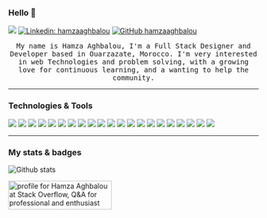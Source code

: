 ### Hello 👋

![](https://komarev.com/ghpvc/?username=hamzaaghbalou)
[![Linkedin: hamzaaghbalou](https://img.shields.io/badge/-hamzaaghbalou-blue?style=flat-square&logo=Linkedin&logoColor=white&link=https://www.linkedin.com/in/hamzaaghbalou/)](https://www.linkedin.com/in/hamzaaghbalou)
[![GitHub hamzaaghbalou](https://img.shields.io/github/followers/hamzaaghbalou?label=follow&style=social)](https://github.com/hamzaaghbalou)
<p align="center" >
  <samp>
    My name is Hamza Aghbalou, I'm a Full Stack Designer and Developer based in Ouarzazate, Morocco. I'm very interested in web Technologies and problem solving, with a growing     love for continuous learning, and a wanting to help the community.
  </samp>
  
---

### Technologies & Tools
<img src = "https://img.shields.io/badge/-HTML5-E34F26?style=flat&logo=html5&logoColor=white"> <img src = "https://img.shields.io/badge/-CSS3-1572B6?style=flat&logo=css3&logoColor=white">
<img src="https://img.shields.io/badge/-JavaScript-eed718?style=flat&logo=javascript&logoColor=ffffff">
 <img src="https://img.shields.io/badge/-Sass-cc6699?style=flat&logo=sass&logoColor=ffffff">
 <img src="https://img.shields.io/badge/-Bootstrap-563D7C?style=flat&logo=bootstrap&logoColor=FFFFFF">
 <img src="https://img.shields.io/badge/-PHP-7377AD?style=flat&logo=php&logoColor=FFFFFF">
 <img src="https://img.shields.io/badge/-MySQL-F29111?style=flat&logo=mysql&logoColor=FFFFFF">
 <img src="https://img.shields.io/badge/-Angular-F7F7F7?style=flat&logo=angular&logoColor=BD002E">
 <img src="https://img.shields.io/badge/-React-000000?style=flat&logo=react&logoColor=00c8ff">
 <img src="https://img.shields.io/badge/-Node.js-3C873A?style=flat&logo=Node.js&logoColor=FFFFFF">
 <img src="https://img.shields.io/badge/-Express.js-787878?style=flat">
 <img src="https://img.shields.io/badge/-MongoDB-4DB33D?style=flat&logo=mongodb&logoColor=FFFFFF">
 <img src="https://img.shields.io/badge/-PostgreSQL-F7F7F7?style=flat&logo=postgresql&logoColor=31648C">
 <img src="https://img.shields.io/badge/-Firebase-FFA611?style=flat&logo=firebase&logoColor=FFFFFF">
 <img src="https://img.shields.io/badge/-GraphQL-e535ab?style=flat&logo=graphql&logoColor=FFFFFF">
 <img src="https://img.shields.io/badge/-Webpack-F7F7F7?style=flat&logo=webpack&logoColor=2C74BC">
 <img src="https://img.shields.io/badge/-Progressive Web Apps-5A0FC8?style=flat">
 <img src="http://img.shields.io/badge/-Git-F1502F?style=flat&logo=git&logoColor=FFFFFF">
 <img src="http://img.shields.io/badge/-Github-000000?style=flat&logo=github&logoColor=FFFFFF">
 <img src="http://img.shields.io/badge/-VS%20Code-007ACC?style=flat&logo=visual%20studio%20code&logoColor=FFFFFF">
 <img src="http://img.shields.io/badge/-Heroku-430098?style=flat&logo=heroku&logoColor=FFFFFF">

---

### My stats & badges
![Github stats](https://github-readme-stats.vercel.app/api?username=hamzaaghbalou&show_icons=true&count_private=true)

<a href="https://stackoverflow.com/users/11379081/hamza-aghbalou"><img src="https://stackoverflow.com/users/flair/11379081.png" width="208" height="58" alt="profile for Hamza Aghbalou at Stack Overflow, Q&amp;A for professional and enthusiast programmers" title="profile for Hamza Aghbalou at Stack Overflow, Q&amp;A for professional and enthusiast programmers"></a>
<!--
<p align="right">
<img  float="right" src="https://github-readme-stats.vercel.app/api/top-langs/?username=hamzaaghbalou&show_icons=true&" />
<img align="left" src="https://github-readme-stats.vercel.app/api?username=hamzaaghbalou&theme=tokyonight&show_icons=true" />
</p>
-->

